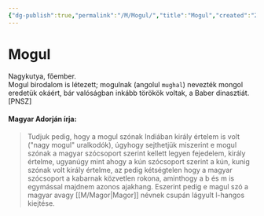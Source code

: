 ```yaml
---
{"dg-publish":true,"permalink":"/M/Mogul/","title":"Mogul","created":"2024-05-11T02:19","updated":"2024-05-11T02:19"}
---
```



# Mogul

Nagykutya, főember.   
Mogul birodalom is létezett; mogulnak (angolul `mughal`) nevezték mongol eredetük okáért, bár valóságban inkább törökök voltak, a Baber dinasztiát. \[PNSZ\]  

#### Magyar Adorján írja:  

> Tudjuk pedig, hogy a mogul szónak Indiában király értelem is volt ("nagy mogul" uralkodók), úgyhogy sejthetjük miszerint e mogul szónak a magyar szócsoport szerint kellett legyen fejedelem, király értelme, ugyanúgy mint ahogy a kún szócsoport szerint a kún, kunig szónak volt király értelme, az pedig kétségtelen hogy a magyar szócsoport a kabarnak közvetlen rokona, aminthogy a b és m is egymással majdnem azonos ajakhang. Eszerint pedig e magul szó a magyar avagy [[M/Magor\|Magor]] névnek csupán lágyult l-hangos kiejtése.  